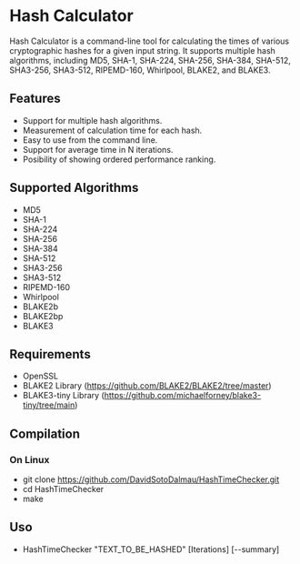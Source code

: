 # Hash Calculator

Hash Calculator is a command-line tool for calculating the times of various cryptographic hashes for a given input string. It supports multiple hash algorithms, including MD5, SHA-1, SHA-224, SHA-256, SHA-384, SHA-512, SHA3-256, SHA3-512, RIPEMD-160, Whirlpool, BLAKE2, and BLAKE3.

## Features

- Support for multiple hash algorithms.
- Measurement of calculation time for each hash.
- Easy to use from the command line.
- Support for average time in N iterations.
- Posibility of showing ordered performance ranking.

## Supported Algorithms

- MD5
- SHA-1
- SHA-224
- SHA-256
- SHA-384
- SHA-512
- SHA3-256
- SHA3-512
- RIPEMD-160
- Whirlpool
- BLAKE2b
- BLAKE2bp
- BLAKE3

## Requirements

- OpenSSL
- BLAKE2 Library (https://github.com/BLAKE2/BLAKE2/tree/master)
- BLAKE3-tiny Library (https://github.com/michaelforney/blake3-tiny/tree/main)

## Compilation

### On Linux

- git clone https://github.com/DavidSotoDalmau/HashTimeChecker.git 
- cd HashTimeChecker
- make

## Uso

- HashTimeChecker "TEXT_TO_BE_HASHED" [Iterations] [--summary]
